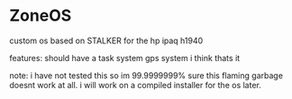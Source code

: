 # ZoneOS
custom os based on STALKER for the hp ipaq h1940 

features:
should have a task system
gps system
i think thats it

note: i have not tested this so im 99.9999999% sure this flaming garbage doesnt work at all.
i will work on a compiled installer for the os later.
